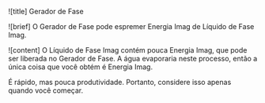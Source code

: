 ![title]
Gerador de Fase
 
![brief]
O Gerador de Fase pode espremer Energia Imag de Líquido de Fase Imag.
 
![content]
O Líquido de Fase Imag contém pouca Energia Imag, que pode ser liberada no Gerador de Fase. A água evaporaria neste processo, então a única coisa que você obtém é Energia Imag.

É rápido, mas pouca produtividade. Portanto, considere isso apenas quando você começar.  
